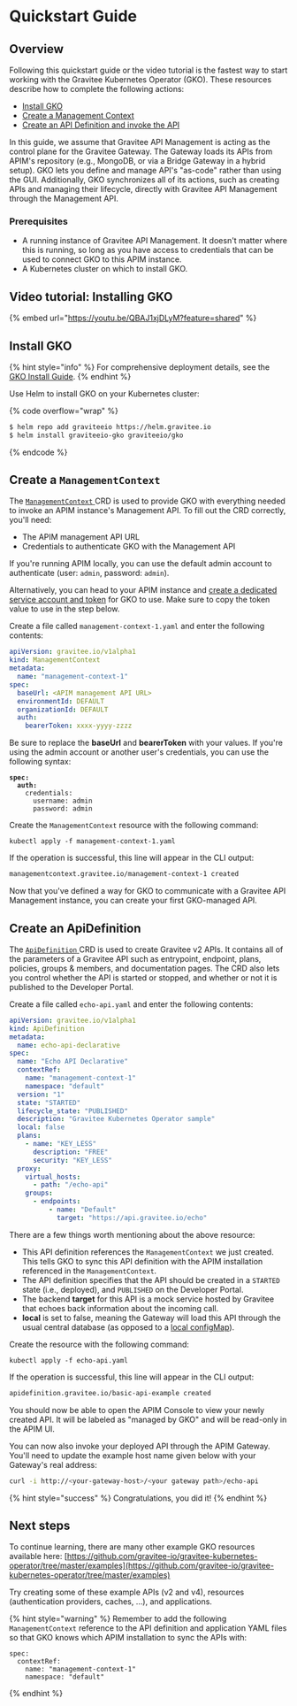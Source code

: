 # Quickstart Guide

## Overview

Following this quickstart guide or the video tutorial is the fastest way to start working with the Gravitee Kubernetes Operator (GKO). These resources describe how to complete the following actions:

* [Install GKO](quickstart-guide.md#deploy-the-gko)
* [Create a Management Context](quickstart-guide.md#create-a-managementcontext)
* [Create an API Definition and invoke the API](quickstart-guide.md#create-an-apidefinition)

In this guide, we assume that Gravitee API Management is acting as the control plane for the Gravitee Gateway. The Gateway loads its APIs from APIM's repository (e.g., MongoDB, or via a Bridge Gateway in a hybrid setup). GKO lets you define and manage API's "as-code" rather than using the GUI. Additionally, GKO synchronizes all of its actions, such as creating APIs and managing their lifecycle, directly with Gravitee API Management through the Management API.

### Prerequisites

* A running instance of Gravitee API Management. It doesn't matter where this is running, so long as you have access to credentials that can be used to connect GKO to this APIM instance.
* A Kubernetes cluster on which to install GKO.

## Video tutorial: Installing GKO

{% embed url="https://youtu.be/QBAJ1xjDLyM?feature=shared" %}

## Install GKO

{% hint style="info" %}
For comprehensive deployment details, see the [GKO Install Guide](installation/).
{% endhint %}

Use Helm to install GKO on your Kubernetes cluster:

{% code overflow="wrap" %}
```sh
$ helm repo add graviteeio https://helm.gravitee.io
$ helm install graviteeio-gko graviteeio/gko
```
{% endcode %}

## Create a `ManagementContext`

The [`ManagementContext` ](../overview/custom-resource-definitions/managementcontext.md)CRD is used to provide GKO with everything needed to invoke an APIM instance's Management API. To fill out the CRD correctly, you'll need:

* The APIM management API URL
* Credentials to authenticate GKO with the Management API

If you're running APIM locally, you can use the default admin account to authenticate (user: `admin`, password: `admin`).

Alternatively, you can head to your APIM instance and [create a dedicated service account and token](../guides/define-an-apim-service-account-for-gko.md) for GKO to use. Make sure to copy the token value to use in the step below.

Create a file called `management-context-1.yaml` and enter the following contents:

```yaml
apiVersion: gravitee.io/v1alpha1
kind: ManagementContext
metadata:
  name: "management-context-1"
spec:
  baseUrl: <APIM management API URL>
  environmentId: DEFAULT
  organizationId: DEFAULT
  auth:
    bearerToken: xxxx-yyyy-zzzz
```

Be sure to replace the **baseUrl** and **bearerToken** with your values. If you're using the admin account or another user's credentials, you can use the following syntax:

<pre class="language-yaml"><code class="lang-yaml"><strong>spec:
</strong><strong>  auth:
</strong>    credentials:
      username: admin
      password: admin    
</code></pre>

Create the `ManagementContext` resource with the following command:

```
kubectl apply -f management-context-1.yaml
```

If the operation is successful, this line will appear in the CLI output:

```sh
managementcontext.gravitee.io/management-context-1 created
```

Now that you've defined a way for GKO to communicate with a Gravitee API Management instance, you can create your first GKO-managed API.

## Create an ApiDefinition

The [`ApiDefinition` ](../overview/custom-resource-definitions/apidefinition.md)CRD is used to create Gravitee v2 APIs. It contains all of the parameters of a Gravitee API such as entrypoint, endpoint, plans, policies, groups & members, and documentation pages. The CRD also lets you control whether the API is started or stopped, and whether or not it is published to the Developer Portal.

Create a file called `echo-api.yaml` and enter the following contents:

```yaml
apiVersion: gravitee.io/v1alpha1
kind: ApiDefinition
metadata:
  name: echo-api-declarative
spec:
  name: "Echo API Declarative"
  contextRef: 
    name: "management-context-1"
    namespace: "default"
  version: "1"
  state: "STARTED"
  lifecycle_state: "PUBLISHED"
  description: "Gravitee Kubernetes Operator sample"
  local: false
  plans:
    - name: "KEY_LESS"
      description: "FREE"
      security: "KEY_LESS"
  proxy:
    virtual_hosts:
      - path: "/echo-api"
    groups:
      - endpoints:
          - name: "Default"
            target: "https://api.gravitee.io/echo"
```

There are a few things worth mentioning about the above resource:

* This API definition references the `ManagementContext` we just created. This tells GKO to sync this API definition with the APIM installation referenced in the `ManagementContext`.
* The API definition specifies that the API should be created in a `STARTED` state (i.e., deployed), and `PUBLISHED` on the Developer Portal.
* The backend **target** for this API is a mock service hosted by Gravitee that echoes back information about the incoming call.
* **local** is set to false, meaning the Gateway will load this API through the usual central database (as opposed to a [local configMap](api-storage-and-control-options/configure-the-gateway-to-load-apis-from-local-configmaps.md)).

Create the resource with the following command:

```
kubectl apply -f echo-api.yaml
```

If the operation is successful, this line will appear in the CLI output:

```sh
apidefinition.gravitee.io/basic-api-example created
```

You should now be able to open the APIM Console to view your newly created API. It will be labeled as "managed by GKO" and will be read-only in the APIM UI.

You can now also invoke your deployed API through the APIM Gateway. You'll need to update the example host name given below with your Gateway's real address:

```sh
curl -i http://<your-gateway-host>/<your gateway path>/echo-api
```

{% hint style="success" %}
Congratulations, you did it!
{% endhint %}

## Next steps

To continue learning, there are many other example GKO resources available here: [https://github.com/gravitee-io/gravitee-kubernetes-operator/tree/master/examples](https://github.com/gravitee-io/gravitee-kubernetes-operator/tree/master/examples)

Try creating some of these example APIs (v2 and v4), resources (authentication providers, caches, ...), and applications.&#x20;

{% hint style="warning" %}
Remember to add the following `ManagementContext` reference to the API definition and application YAML files so that GKO knows which APIM installation to sync the APIs with:

```
spec:
  contextRef:
    name: "management-context-1"
    namespace: "default"
```
{% endhint %}
